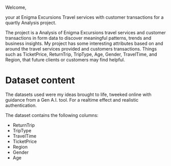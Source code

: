 Welcome,

your at Enigma Excursions Travel services with customer transactions for a quartly Analysis project.

The project is a Analysis of Enigma Excursions travel services and customer transactions in form data to discover meaningful patterns, trends and business insights. My project has some interesting attributes based on and around the travel services provided and customers transactions. Things such as TicketPrice, ReturnTrip, TripType, Age, Gender, TravelTime, and Region, that future clients or customers may find helpful.

# **Dataset content**
The datasets used were my ideas brought to life, tweeked online with guidance from a Gen A.I. tool. For a realtime effect and realistic authentication.

The dataset contains the following columns:

* ReturnTrip
* TripType
* TravelTime
* TicketPrice
* Region
* Gender
* Age






